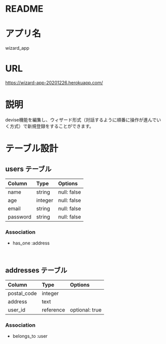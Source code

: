# README

<!-- This README would normally document whatever steps are necessary to get the
application up and running.
Things you may want to cover:
* Ruby version
* System dependencies
* Configuration
* Database creation
* Database initialization
* How to run the test suite
* Services (job queues, cache servers, search engines, etc.)
* Deployment instructions
* ... -->

# アプリ名
wizard_app

# URL
https://wizard-app-20201226.herokuapp.com/

# 説明

devise機能を編集し、ウィザード形式（対話するように順番に操作が進んでいく方式）で新規登録をすることができます。


# テーブル設計

## users テーブル

| Column   | Type    | Options     |
| :------- | :-----  | :---------- |
| name     | string  | null: false |
| age      | integer | null: false |
| email    | string  | null: false |
| password | string  | null: false |

### Association

- has_one :address

<br>

## addresses テーブル

| Column      | Type      | Options        |
| :---------- | :-------  | :------------- |
| postal_code | integer   |                |
| address     | text      |                |
| user_id     | reference | optional: true |


### Association

- belongs_to :user

